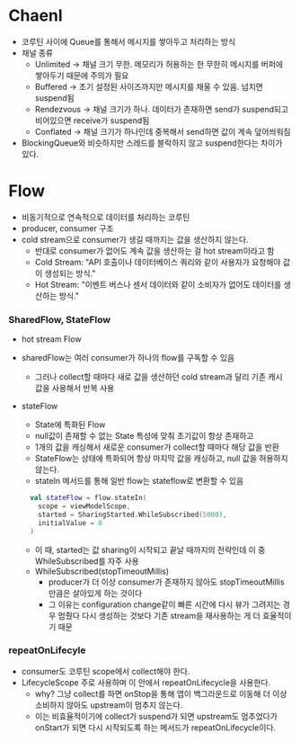 # Chaenl
- 코루틴 사이에 Queue를 통해서 메시지를 쌓아두고 처리하는 방식
- 채널 종류
  - Unlimited -> 채널 크기 무한. 메모리가 허용하는 한 무한히 메시지를 버퍼에 쌓아두기 때문에 주의가 필요
  - Buffered -> 초기 설정된 사이즈까지만 메시지를 채울 수 있음. 넘치면 suspend됨
  - Rendezvous -> 채널 크기가 하나. 데이터가 존재하면 send가 suspend되고 비어있으면 receive가 suspend됨
  - Conflated -> 채널 크기가 하나인데 중복해서 send하면 값이 계속 덮어씌워짐
- BlockingQueue와 비슷하지만 스레드를 블락하지 않고 suspend한다는 차이가 있다.

# Flow
- 비동기적으로 연속적으로 데이터를 처리하는 코루틴
- producer, consumer 구조
- cold stream으로 consumer가 생길 때까지는 값을 생산하지 않는다.
  - 반대로 consumer가 없어도 계속 값을 생산하는 걸 hot stream이라고 함
  - Cold Stream: "API 호출이나 데이터베이스 쿼리와 같이 사용자가 요청해야 값이 생성되는 방식."
  - Hot Stream: "이벤트 버스나 센서 데이터와 같이 소비자가 없어도 데이터를 생산하는 방식."

### SharedFlow, StateFlow
- hot stream Flow
- sharedFlow는 여러 consumer가 하나의 flow를 구독할 수 있음
  - 그러나 collect할 때마다 새로 값을 생산하던 cold stream과 달리 기존 캐시 값을 사용해서 반복 사용
- stateFlow
  - State에 특화된 Flow
  - null값이 존재할 수 없는 State 특성에 맞춰 초기값이 항상 존재하고
  - 1개의 값을 캐싱해서 새로운 consumer가 collect할 때마다 해당 값을 반환
  - StateFlow는 상태에 특화되어 항상 마지막 값을 캐싱하고, null 값을 허용하지 않는다.
  - stateIn 메서드를 통해 일반 flow는 stateflow로 변환할 수 있음
    
  ``` kotlin
    val stateFlow = flow.stateIn(
      scope = viewModelScope,
      started = SharingStarted.WhileSubscribed(5000),
      initialValue = 0
    )
  ```
  
  - 이 때, started는 값 sharing이 시작되고 끝날 때까지의 전략인데 이 중 WhileSubscribed를 자주 사용
  - WhileSubscribed(stopTimeoutMillis)
    - producer가 더 이상 consumer가 존재하지 않아도 stopTimeoutMillis만큼은 살아있게 하는 것이다
    - 그 이유는 configuration change같이 빠른 시간에 다시 뷰가 그려지는 경우 멈췄다 다시 생성하는 것보다 기존 stream을 재사용하는 게 더 효율적이기 때문
 
### repeatOnLifecyle
- consumer도 코루틴 scope에서 collect해야 한다.
- LifecycleScope 주로 사용하며 이 안에서 repeatOnLifecycle을 사용한다.
  - why? 그냥 collect를 하면 onStop을 통해 앱이 백그라운드로 이동해 더 이상 소비하지 않아도 upstream이 멈추지 않는다.
  - 이는 비효율적이기에 collect가 suspend가 되면 upstream도 멈추었다가 onStart가 되면 다시 시작되도록 하는 메서드가 repeatOnLifecycle이다.
